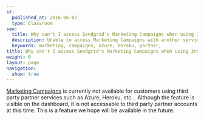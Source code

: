 ```yaml
---
st:
  published_at: 2016-06-07
  type: Classroom
seo:
  title: Why can't I access Sendgrid's Marketing Campaigns when using 3rd party services/platforms?
  description: Unable to access Marketing Campaigns with another service like Heroku or Azure...
  keywords: marketing, campaigns, azure, heroku, partner,
title: Why can't I access Sendgrid's Marketing Campaigns when using 3rd party services/platforms?
weight: 0
layout: page
navigation:
  show: true
---
```


[Marketing Campaigns]({{root_url}}/User_Guide/Marketing_Campaigns/index.html) is currently not available for customers using third party partner services such as Azure, Heroku, etc... Although the feature is visible on the dashboard, it is not accessable to third party partner accounts at this time. This is a feature we hope will be available in the future.
